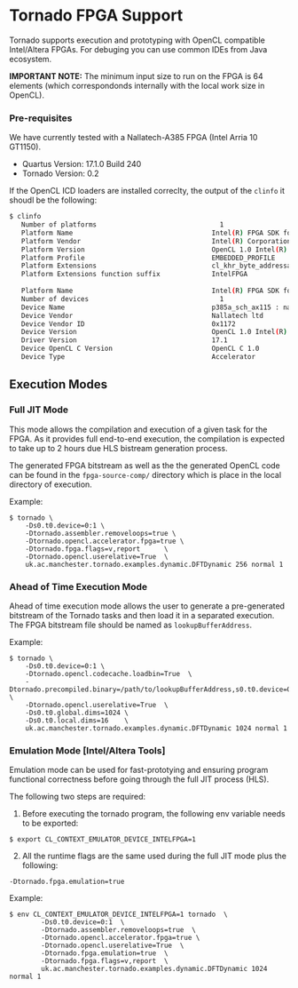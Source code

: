 # Tornado FPGA Support #

Tornado supports execution and prototyping with OpenCL compatible Intel/Altera FPGAs. For debuging you can use common IDEs from Java ecosystem. 

**IMPORTANT NOTE:** The minimum input size to run on the FPGA is 64 elements (which correspondonds internally with the local work size in OpenCL). 

### Pre-requisites

We have currently tested with a Nallatech-A385 FPGA (Intel Arria 10 GT1150).

* Quartus Version: 17.1.0 Build 240
* Tornado Version: 0.2

If the OpenCL ICD loaders are installed correclty, the output of the ```clinfo``` it shoudl be the following:  
```bash
$ clinfo
   Number of platforms                               1
   Platform Name                                   Intel(R) FPGA SDK for OpenCL(TM)
   Platform Vendor                                 Intel(R) Corporation
   Platform Version                                OpenCL 1.0 Intel(R) FPGA SDK for OpenCL(TM), Version 17.1
   Platform Profile                                EMBEDDED_PROFILE
   Platform Extensions                             cl_khr_byte_addressable_store cles_khr_int64 cl_intelfpga_live_object_tracking cl_intelfpga_compiler_mode cl_khr_icd cl_khr_3d_image_writes
   Platform Extensions function suffix             IntelFPGA
 
   Platform Name                                   Intel(R) FPGA SDK for OpenCL(TM)
   Number of devices                                 1
   Device Name                                     p385a_sch_ax115 : nalla_pcie (aclnalla_pcie0)
   Device Vendor                                   Nallatech ltd
   Device Vendor ID                                0x1172
   Device Version                                  OpenCL 1.0 Intel(R) FPGA SDK for OpenCL(TM), Version 17.1
   Driver Version                                  17.1
   Device OpenCL C Version                         OpenCL C 1.0
   Device Type                                     Accelerator
```

## Execution Modes  

### Full JIT Mode  

This mode allows the compilation and execution of a given task for the FPGA. As it provides full end-to-end execution, the compilation is expected to take up to 2 hours due HLS bistream generation process.  

The generated FPGA bitstream as well as the the generated OpenCL code can be found in the `fpga-source-comp/` directory which is place in the local directory of execution. 

Example:

```!bash 
$ tornado \
    -Ds0.t0.device=0:1 \
    -Dtornado.assembler.removeloops=true \
    -Dtornado.opencl.accelerator.fpga=true \
    -Dtornado.fpga.flags=v,report      \
    -Dtornado.opencl.userelative=True  \
    uk.ac.manchester.tornado.examples.dynamic.DFTDynamic 256 normal 1  
```

### Ahead of Time Execution Mode

Ahead of time execution mode allows the user to generate a pre-generated bitstream of the Tornado tasks and then load it in a separated execution. The FPGA bitstream file should be named as `lookupBufferAddress`. 

Example:  

```!bash
$ tornado \
    -Ds0.t0.device=0:1 \
    -Dtornado.opencl.codecache.loadbin=True  \
    -Dtornado.precompiled.binary=/path/to/lookupBufferAddress,s0.t0.device=0:1 \
    -Dtornado.opencl.userelative=True  \
    -Ds0.t0.global.dims=1024 \
    -Ds0.t0.local.dims=16    \
    uk.ac.manchester.tornado.examples.dynamic.DFTDynamic 1024 normal 1 
```

### Emulation Mode [Intel/Altera Tools]

Emulation mode can be used for fast-prototying and ensuring program functional correctness before going through the full JIT process (HLS).

The following two steps are required:

1) Before executing the tornado program, the following env variable needs to be exported:  

```!bash
$ export CL_CONTEXT_EMULATOR_DEVICE_INTELFPGA=1
```

2) All the runtime flags are the same used during the full JIT mode plus the following:  

```!bash
-Dtornado.fpga.emulation=true
```

Example:  

```!bash
$ env CL_CONTEXT_EMULATOR_DEVICE_INTELFPGA=1 tornado  \ 
        -Ds0.t0.device=0:1  \
        -Dtornado.assembler.removeloops=true  \
        -Dtornado.opencl.accelerator.fpga=true \
        -Dtornado.opencl.userelative=True  \
        -Dtornado.fpga.emulation=true  \
        -Dtornado.fpga.flags=v,report  \
        uk.ac.manchester.tornado.examples.dynamic.DFTDynamic 1024 normal 1 
```
